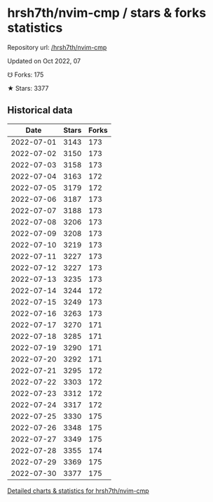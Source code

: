 # hrsh7th/nvim-cmp / stars & forks statistics

Repository url: [/hrsh7th/nvim-cmp](https://github.com/hrsh7th/nvim-cmp)

Updated on Oct 2022, 07

☋ Forks: 175

★ Stars: 3377

## Historical data
| Date | Stars | Forks |
|------|-------|-------|
| 2022-07-01 | 3143 | 173 | 
| 2022-07-02 | 3150 | 173 | 
| 2022-07-03 | 3158 | 173 | 
| 2022-07-04 | 3163 | 172 | 
| 2022-07-05 | 3179 | 172 | 
| 2022-07-06 | 3187 | 173 | 
| 2022-07-07 | 3188 | 173 | 
| 2022-07-08 | 3206 | 173 | 
| 2022-07-09 | 3208 | 173 | 
| 2022-07-10 | 3219 | 173 | 
| 2022-07-11 | 3227 | 173 | 
| 2022-07-12 | 3227 | 173 | 
| 2022-07-13 | 3235 | 173 | 
| 2022-07-14 | 3244 | 172 | 
| 2022-07-15 | 3249 | 173 | 
| 2022-07-16 | 3263 | 173 | 
| 2022-07-17 | 3270 | 171 | 
| 2022-07-18 | 3285 | 171 | 
| 2022-07-19 | 3290 | 171 | 
| 2022-07-20 | 3292 | 171 | 
| 2022-07-21 | 3295 | 172 | 
| 2022-07-22 | 3303 | 172 | 
| 2022-07-23 | 3312 | 172 | 
| 2022-07-24 | 3317 | 172 | 
| 2022-07-25 | 3330 | 175 | 
| 2022-07-26 | 3348 | 175 | 
| 2022-07-27 | 3349 | 175 | 
| 2022-07-28 | 3355 | 174 | 
| 2022-07-29 | 3369 | 175 | 
| 2022-07-30 | 3377 | 175 | 


[Detailed charts & statistics for hrsh7th/nvim-cmp](https://reviewgithub.com/rep/hrsh7th/nvim-cmp)
